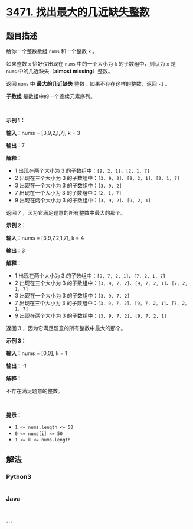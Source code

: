# [3471. 找出最大的几近缺失整数](https://leetcode.cn/problems/find-the-largest-almost-missing-integer)

## 题目描述

<!-- 这里写题目描述 -->

<p>给你一个整数数组&nbsp;<code>nums</code>&nbsp;和一个整数&nbsp;<code>k</code> 。</p>

<p>如果整数 <code>x</code>&nbsp;恰好仅出现在&nbsp;<code>nums</code>&nbsp;中的一个大小为 <code>k</code>&nbsp;的子数组中，则认为&nbsp;<code>x</code>&nbsp;是 <code>nums</code>&nbsp;中的几近缺失（<strong>almost missing</strong>）整数。</p>

<p>返回 <code>nums</code> 中 <strong>最大的几近缺失</strong> 整数，如果不存在这样的整数，返回&nbsp;<code>-1</code>&nbsp;。</p>
<strong>子数组</strong> 是数组中的一个连续元素序列。

<p>&nbsp;</p>

<p><b>示例 1：</b></p>

<div class="example-block">
<p><span class="example-io"><b>输入：</b>nums = [3,9,2,1,7], k = 3</span></p>

<p><span class="example-io"><b>输出：</b>7</span></p>

<p><b>解释：</b></p>

<ul>
	<li>1 出现在两个大小为 3 的子数组中：<code>[9, 2, 1]</code>、<code>[2, 1, 7]</code></li>
	<li>2 出现在三个大小为&nbsp;3 的子数组中：<code>[3, 9, 2]</code>、<code>[9, 2, 1]</code>、<code>[2, 1, 7]</code></li>
	<li index="2">3 出现在一个大小为 3 的子数组中：<code>[3, 9, 2]</code></li>
	<li index="3">7 出现在一个大小为 3 的子数组中：<code>[2, 1, 7]</code></li>
	<li index="4">9 出现在两个大小为 3 的子数组中：<code>[3, 9, 2]</code>、<code>[9, 2, 1]</code></li>
</ul>

<p>返回 7 ，因为它满足题意的所有整数中最大的那个。</p>
</div>

<p><b>示例 2：</b></p>

<div class="example-block">
<p><span class="example-io"><b>输入：</b>nums = [3,9,7,2,1,7], k = 4</span></p>

<p><span class="example-io"><b>输出：</b>3</span></p>

<p><b>解释：</b></p>

<ul>
	<li>1 出现在两个大小为 3 的子数组中：<code>[9, 7, 2, 1]</code>、<code>[7, 2, 1, 7]</code></li>
	<li>2 出现在三个大小为 3 的子数组中：<code>[3, 9, 7, 2]</code>、<code>[9, 7, 2, 1]</code>、<code>[7, 2, 1, 7]</code></li>
	<li>3 出现在一个大小为 3 的子数组中：<code>[3, 9, 7, 2]</code></li>
	<li>7 出现在三个大小为 3 的子数组中：<code>[3, 9, 7, 2]</code>、<code>[9, 7, 2, 1]</code>、<code>[7, 2, 1, 7]</code></li>
	<li>9 出现在两个大小为 3 的子数组中：<code>[3, 9, 7, 2]</code>、<code>[9, 7, 2, 1]</code></li>
</ul>

<p>返回 3&nbsp;，因为它满足题意的所有整数中最大的那个。</p>
</div>

<p><b>示例 3：</b></p>

<div class="example-block">
<p><span class="example-io"><b>输入：</b>nums = [0,0], k = 1</span></p>

<p><span class="example-io"><b>输出：</b>-1</span></p>

<p><b>解释：</b></p>

<p>不存在满足题意的整数。</p>
</div>

<p>&nbsp;</p>

<p><b>提示：</b></p>

<ul>
	<li><code>1 &lt;= nums.length &lt;= 50</code></li>
	<li><code>0 &lt;= nums[i] &lt;= 50</code></li>
	<li><code>1 &lt;= k &lt;= nums.length</code></li>
</ul>


## 解法

<!-- 这里可写通用的实现逻辑 -->

<!-- tabs:start -->

### **Python3**

<!-- 这里可写当前语言的特殊实现逻辑 -->

```python

```

### **Java**

<!-- 这里可写当前语言的特殊实现逻辑 -->

```java

```

### **...**

```

```

<!-- tabs:end -->
